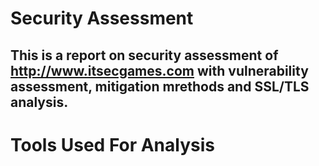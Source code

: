 # Security Assessment
This is a report on security assessment of http://www.itsecgames.com with vulnerability assessment, mitigation mrethods and SSL/TLS analysis.
---
# Tools Used For Analysis

